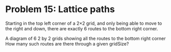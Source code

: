 # Problem 15: Lattice paths

Starting in the top left corner of a 2×2 grid, and only being able to move to the right and down, there are exactly 6 routes to the bottom right corner.

A diagram of 6 2 by 2 grids showing all the routes to the bottom right corner
How many such routes are there through a given gridSize?
